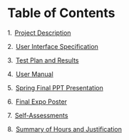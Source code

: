 # Table of Contents

1.  [Project Description](https://github.com/lafenebp/Team_MOM_Final/blob/8c8d7df202497c23392279d0c82719ae25e31dc5/ProjectDescription.md)

2.  [User Interface Specification](https://github.com/lafenebp/Team_MOM_Final/blob/0c6a23e737d546c5a7f75fb6900bd31afad3eb9d/UI_Spec.md)

3.  [Test Plan and Results](https://github.com/lafenebp/Team_MOM_Final/blob/9c6041578e7725d847523ee484e4d94dd2024837/Test%20Plan.pdf)

4.  [User Manual](https://sjansen71298.wixsite.com/website) 

5.  [Spring Final PPT Presentation](https://github.com/lafenebp/Team_MOM_Final/blob/aad23022542a46c96cab9383a5eb749853dcb261/Team%20MOM%20Final%20Presentation.pptx) 

6.  [Final Expo Poster](https://github.com/lafenebp/Team_MOM_Final/blob/05675931c833c064262a0a579f167c252880d248/unblock'd%20final%20poster.pdf)

7.  [Self-Assessments](https://github.com/lafenebp/Team_MOM_Final/tree/main/Assessments)

8.  [Summary of Hours and Justification](https://github.com/lafenebp/Team_MOM_Final/blob/5647e80300bb54768e7c486fdbd4b1042adf7765/Summary%20of%20Hours.pdf)
